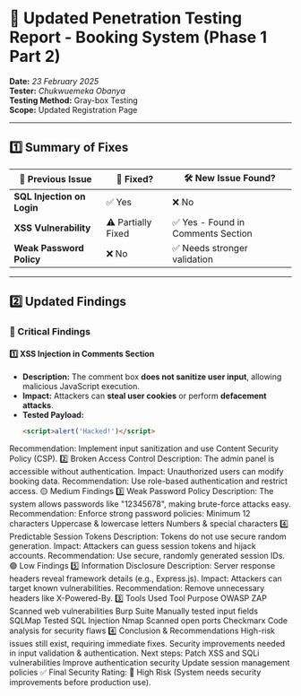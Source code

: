 # 📌 Updated Penetration Testing Report - Booking System (Phase 1 Part 2)

**Date:** _23 February 2025_  
**Tester:** _Chukwuemeka Obanya_  
**Testing Method:** Gray-box Testing  
**Scope:** Updated Registration Page  

---

## **1️⃣ Summary of Fixes**
| 🔹 **Previous Issue** | 🚀 **Fixed?** | 🛠️ **New Issue Found?** |
|-----------------|--------------|---------------------|
| **SQL Injection on Login** | ✅ Yes | ❌ No |
| **XSS Vulnerability** | ⚠️ Partially Fixed | ✅ Yes - Found in Comments Section |
| **Weak Password Policy** | ❌ No | ✅ Needs stronger validation |

---
## **2️⃣ Updated Findings**
### **🔴 Critical Findings**
#### **1️⃣ XSS Injection in Comments Section**
- **Description:** The comment box **does not sanitize user input**, allowing malicious JavaScript execution.
- **Impact:** Attackers can **steal user cookies** or perform **defacement attacks**.
- **Tested Payload:**
  ```html
  <script>alert('Hacked!')</script>
Recommendation: Implement input sanitization and use Content Security Policy (CSP).
2️⃣ Broken Access Control
Description: The admin panel is accessible without authentication.
Impact: Unauthorized users can modify booking data.
Recommendation: Use role-based authentication and restrict access.
🟡 Medium Findings
3️⃣ Weak Password Policy
Description: The system allows passwords like "12345678", making brute-force attacks easy.
Recommendation: Enforce strong password policies:
Minimum 12 characters
Uppercase & lowercase letters
Numbers & special characters
4️⃣ Predictable Session Tokens
Description: Tokens do not use secure random generation.
Impact: Attackers can guess session tokens and hijack accounts.
Recommendation: Use secure, randomly generated session IDs.
🟢 Low Findings
5️⃣ Information Disclosure
Description: Server response headers reveal framework details (e.g., Express.js).
Impact: Attackers can target known vulnerabilities.
Recommendation: Remove unnecessary headers like X-Powered-By.
3️⃣ Tools Used
Tool	Purpose
OWASP ZAP	Scanned web vulnerabilities
Burp Suite	Manually tested input fields
SQLMap	Tested SQL Injection
Nmap	Scanned open ports
Checkmarx	Code analysis for security flaws
4️⃣ Conclusion & Recommendations
High-risk issues still exist, requiring immediate fixes.
Security improvements needed in input validation & authentication.
Next steps:
Patch XSS and SQLi vulnerabilities
Improve authentication security
Update session management policies
✅ Final Security Rating: 🚨 High Risk (System needs security improvements before production use).